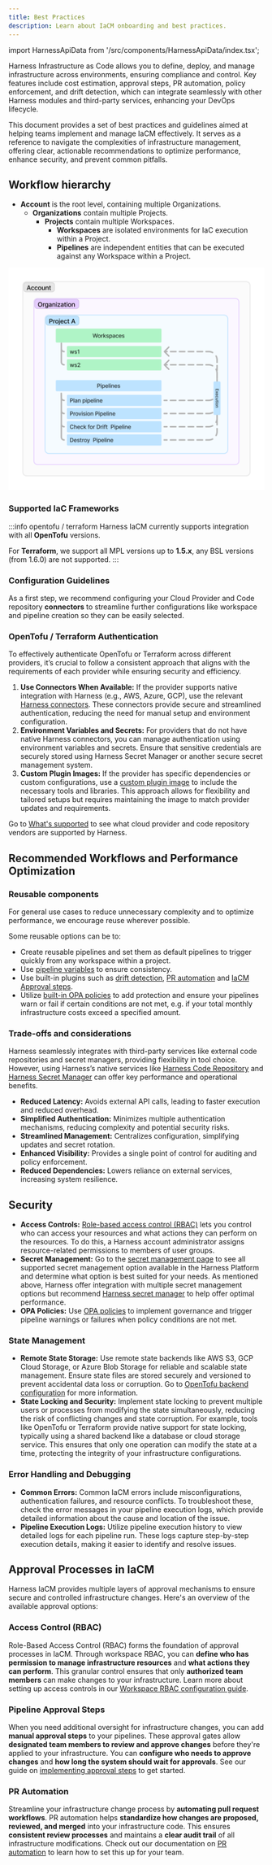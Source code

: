 ```yaml
---
title: Best Practices
description: Learn about IaCM onboarding and best practices.
---
```


import HarnessApiData from '/src/components/HarnessApiData/index.tsx';

Harness Infrastructure as Code allows you to define, deploy, and manage infrastructure across environments, ensuring compliance and control. Key features include cost estimation, approval steps, PR automation, policy enforcement, and drift detection, which can integrate seamlessly with other Harness modules and third-party services, enhancing your DevOps lifecycle.

This document provides a set of best practices and guidelines aimed at helping teams implement and manage IaCM effectively. It serves as a reference to navigate the complexities of infrastructure management, offering clear, actionable recommendations to optimize performance, enhance security, and prevent common pitfalls.

## Workflow hierarchy

- **Account** is the root level, containing multiple Organizations.  
    - **Organizations** contain multiple Projects.  
        - **Projects** contain multiple Workspaces.  
            - **Workspaces** are isolated environments for IaC execution within a Project.
            - **Pipelines** are independent entities that can be executed against any Workspace within a Project.

![IaCM workflow hierarchy](static/iacm-hierarchy-diagram.png)

### Supported IaC Frameworks
:::info opentofu / terraform
Harness IaCM currently supports integration with all **OpenTofu** versions<HarnessApiData
    query="https://app.harness.io/gateway/iacm/api/provisioners/supported/opentofu"
    token="process.env.HARNESS_GENERIC_READ_ONLY_KEY"
    fallback=""
    parse='.[-1] | " (latest: v\(.))"'></HarnessApiData>.
    
 For **Terraform**, we support all MPL versions up to **1.5.x**, any BSL versions (from 1.6.0) are not supported.
:::

### Configuration Guidelines
As a first step, we recommend configuring your Cloud Provider and Code repository **connectors** to streamline further configurations like workspace and pipeline creation so they can be easily selected.  

### OpenTofu / Terraform Authentication
To effectively authenticate OpenTofu or Terraform across different providers, it’s crucial to follow a consistent approach that aligns with the requirements of each provider while ensuring security and efficiency.

1. **Use Connectors When Available:** If the provider supports native integration with Harness (e.g., AWS, Azure, GCP), use the relevant [Harness connectors](/docs/infra-as-code-management/get-started/#add-connectors). These connectors provide secure and streamlined authentication, reducing the need for manual setup and environment configuration.
2. **Environment Variables and Secrets:** For providers that do not have native Harness connectors, you can manage authentication using environment variables and secrets. Ensure that sensitive credentials are securely stored using Harness Secret Manager or another secure secret management system.
3. **Custom Plugin Images:** If the provider has specific dependencies or custom configurations, use a [custom plugin image](/docs/infra-as-code-management/pipelines/plugin-images) to include the necessary tools and libraries. This approach allows for flexibility and tailored setups but requires maintaining the image to match provider updates and requirements.

Go to [What's supported](/docs/infra-as-code-management/whats-supported#supported-workspace-connectors) to see what cloud provider and code repository vendors are supported by Harness. 

## Recommended Workflows and Performance Optimization
### Reusable components
For general use cases to reduce unnecessary complexity and to optimize performance, we encourage reuse wherever possible.

Some reusable options can be to:
- Create reusable pipelines and set them as default pipelines to trigger quickly from any workspace within a project.
- Use [pipeline variables](https://developer.harness.io/docs/infra-as-code-management/project-setup/input-variables) to ensure consistency.
- Use built-in plugins such as [drift detection](/docs/infra-as-code-management/pipelines/operations/drift-detection), [PR automation](/docs/infra-as-code-management/pipelines/operations/pr-automation) and [IaCM Approval steps](/docs/infra-as-code-management/pipelines/operations/approval-step).
- Utilize [built-in OPA policies](/docs/infra-as-code-management/policies-governance/terraform-plan-cost-policy) to add protection and ensure your pipelines warn or fail if certain conditions are not met, e.g. if your total monthly infrastructure costs exceed a specified amount.
<!-- placeholder for module registry -->
<!-- placeholder for workspace templates -->

### Trade-offs and considerations
Harness seamlessly integrates with third-party services like external code repositories and secret managers, providing flexibility in tool choice. However, using Harness’s native services like [Harness Code Repository](https://developer.harness.io/docs/code-repository/) and [Harness Secret Manager](https://developer.harness.io/docs/platform/secrets/secrets-management/harness-secret-manager-overview/) can offer key performance and operational benefits.

- **Reduced Latency:** Avoids external API calls, leading to faster execution and reduced overhead.
- **Simplified Authentication:** Minimizes multiple authentication mechanisms, reducing complexity and potential security risks.
- **Streamlined Management:** Centralizes configuration, simplifying updates and secret rotation.
- **Enhanced Visibility:** Provides a single point of control for auditing and policy enforcement.
- **Reduced Dependencies:** Lowers reliance on external services, increasing system resilience.

## Security
- **Access Controls:** [Role-based access control (RBAC)](https://developer.harness.io/docs/platform/role-based-access-control/rbac-in-harness/) lets you control who can access your resources and what actions they can perform on the resources. To do this, a Harness account administrator assigns resource-related permissions to members of user groups.
- **Secret Management:** Go to the [secret management page](https://developer.harness.io/docs/category/secrets-management) to see all supported secret management option available in the Harness Platform and determine what option is best suited for your needs. As mentioned above, Harness offer integration with multiple secret management options but recommend [Harness secret manager](https://developer.harness.io/docs/platform/secrets/secrets-management/harness-secret-manager-overview/) to help offer optimal performance.
- **OPA Policies:** Use [OPA policies](https://developer.harness.io/docs/platform/governance/policy-as-code/harness-governance-overview/) to implement governance and trigger pipeline warnings or failures when policy conditions are not met. 

### State Management
- **Remote State Storage:** Use remote state backends like AWS S3, GCP Cloud Storage, or Azure Blob Storage for reliable and scalable state management. Ensure state files are stored securely and versioned to prevent accidental data loss or corruption. Go to [OpenTofu backend configuration](https://opentofu.org/docs/language/settings/backends/configuration/) for more information.
- **State Locking and Security:** Implement state locking to prevent multiple users or processes from modifying the state simultaneously, reducing the risk of conflicting changes and state corruption. For example, tools like OpenTofu or Terraform provide native support for state locking, typically using a shared backend like a database or cloud storage service. This ensures that only one operation can modify the state at a time, protecting the integrity of your infrastructure configurations.

### Error Handling and Debugging
- **Common Errors:** Common IaCM errors include misconfigurations, authentication failures, and resource conflicts. To troubleshoot these, check the error messages in your pipeline execution logs, which provide detailed information about the cause and location of the issue.
- **Pipeline Execution Logs:** Utilize pipeline execution history to view detailed logs for each pipeline run. These logs capture step-by-step execution details, making it easier to identify and resolve issues.

## Approval Processes in IaCM
Harness IaCM provides multiple layers of approval mechanisms to ensure secure and controlled infrastructure changes. Here's an overview of the available approval options:

### Access Control (RBAC)
Role-Based Access Control (RBAC) forms the foundation of approval processes in IaCM. Through workspace RBAC, you can **define who has permission to manage infrastructure resources** and **what actions they can perform**. This granular control ensures that only **authorized team members** can make changes to your infrastructure. Learn more about setting up access controls in our [Workspace RBAC configuration guide](/docs/infra-as-code-management/project-setup/workspace-rbac).

### Pipeline Approval Steps
When you need additional oversight for infrastructure changes, you can add **manual approval steps** to your pipelines. These approval gates allow **designated team members to review and approve changes** before they're applied to your infrastructure. You can **configure who needs to approve changes** and **how long the system should wait for approvals**. See our guide on [implementing approval steps](/docs/infra-as-code-management/pipelines/operations/approval-step) to get started.

### PR Automation
Streamline your infrastructure change process by **automating pull request workflows**. PR automation helps **standardize how changes are proposed, reviewed, and merged** into your infrastructure code. This ensures **consistent review processes** and maintains a **clear audit trail** of all infrastructure modifications. Check out our documentation on [PR automation](/docs/infra-as-code-management/pipelines/operations/pr-automation) to learn how to set this up for your team.